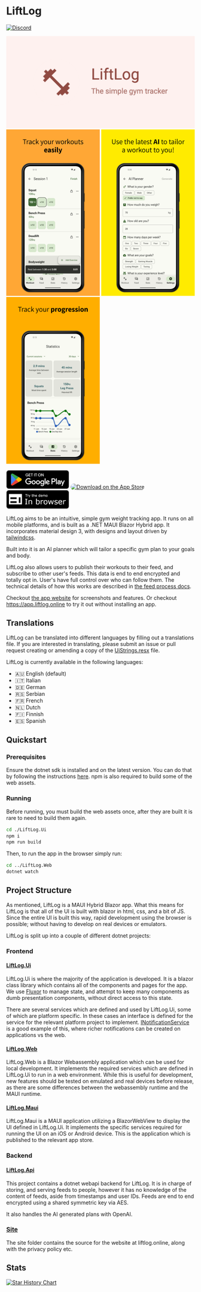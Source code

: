 # LiftLog

[![Discord](https://img.shields.io/discord/1267316682737848330?logo=discord&cacheSeconds=3600)](https://discord.gg/YHhKEnEnFa)

<img src="./Assets/play_store_feature_graphic.png"><br/>
<img width="250" src="./Assets/AppScreens-LiftLog-1719652395579 2/android/Android Phones - 169/01.png">
<img width="250" src="./Assets/AppScreens-LiftLog-1719652395579 2/android/Android Phones - 169/02.png">
<img width="250" src="./Assets/AppScreens-LiftLog-1719652395579 2/android/Android Phones - 169/03.png">

<a href='https://play.google.com/store/apps/details?id=com.limajuice.liftlog&pcampaignid=pcampaignidMKT-Other-global-all-co-prtnr-py-PartBadge-Mar2515-1'><img alt='Get it on Google Play'  style="height: 50px;" src='./Assets/google-play-badge.png?'/></a>
<a href="https://apps.apple.com/au/app/liftlog/id6467372581?itsct=apps_box_badge&amp;itscg=30200" ><img src="https://tools.applemediaservices.com/api/badges/download-on-the-app-store/black/en-us?size=250x83&amp;releaseDate=1696550400" alt="Download on the App Store" style="border-radius: 13px; width: 250px; height: 50px "></a>
<a href='https://app.liftlog.online'><img alt='Try demo in your browser'  style="height: 50px;" src='./Assets/web-badge.png?'/></a>

LiftLog aims to be an intuitive, simple gym weight tracking app. It runs on all mobile platforms, and is built as a .NET MAUI Blazor Hybrid app.
It incorporates material design 3, with designs and layout driven by [tailwindcss](https://tailwindcss.com/).

Built into it is an AI planner which will tailor a specific gym plan to your goals and body.

LiftLog also allows users to publish their workouts to their feed, and subscribe to other user's feeds. This data is end to end encrypted and totally opt in. User's have full control over who can follow them. The technical details of how this works are described in [the feed process docs](./Docs/FeedProcess.md).

Checkout [the app website](https://liftlog.online) for screenshots and features. Or checkout https://app.liftlog.online to try it out without installing an app.

## Translations

LiftLog can be translated into different languages by filling out a translations file. If you are interested in translating, please submit an issue or pull request creating or amending a copy of the [UiStrings.resx](./LiftLog.Ui/i18n/UiStrings.resx) file.

LiftLog is currently available in the following languages:

- 🇦🇺 English (default)
- 🇮🇹 Italian
- 🇩🇪 German
- 🇷🇸 Serbian
- 🇫🇷 French
- 🇳🇱 Dutch
- 🇫🇮 Finnish
- 🇪🇸 Spanish

## Quickstart

### Prerequisites

Ensure the dotnet sdk is installed and on the latest version. You can do that by following the instructions [here](https://dotnet.microsoft.com/en-us/download).
npm is also required to build some of the web assets.

### Running

Before running, you must build the web assets once, after they are built it is rare to need to build them again.

```bash
cd ./LiftLog.Ui
npm i
npm run build
```

Then, to run the app in the browser simply run:

```bash
cd ../LiftLog.Web
dotnet watch
```

## Project Structure

As mentioned, LiftLog is a MAUI Hybrid Blazor app. What this means for LiftLog is that all of the UI is built with blazor in html, css, and a bit of JS.
Since the entire UI is built this way, rapid development using the browser is possible; without having to develop on real devices or emulators.

LiftLog is split up into a couple of different dotnet projects:

### Frontend

#### [LiftLog.Ui](./LiftLog.Ui/)

LiftLog.Ui is where the majority of the application is developed. It is a blazor class library which contains all of the components and pages for the app.
We use [Fluxor](https://github.com/mrpmorris/Fluxor) to manage state, and attempt to keep many components as dumb presentation components, without direct access to this state.

There are several services which are defined and used by LiftLog.Ui, some of which are platform specific. In these cases an interface is defined for the service for the relevant platform project to implement. [INotificationService](./LiftLog.Ui/Services/INotificationService.cs) is a good example of this, where richer notifications can be created on applications vs the web.

#### [LiftLog.Web](./LiftLog.Web/)

LiftLog.Web is a Blazor Webassembly application which can be used for local development. It implements the required services which are defined in LiftLog.Ui to run in a web environment. While this is useful for development, new features should be tested on emulated and real devices before release, as there are some differences between the webassembly runtime and the MAUI runtime.

#### [LiftLog.Maui](./LiftLog.Maui/)

LiftLog.Maui is a MAUI application utilizing a BlazorWebView to display the UI defined in LiftLog.Ui. It implements the specific services required for running the UI on an iOS or Android device.
This is the application which is published to the relevant app store.

### Backend

#### [LiftLog.Api](./LiftLog.Api/)

This project contains a dotnet webapi backend for LiftLog. It is in charge of storing, and serving feeds to people, however it has no knowledge of the content of feeds, aside from timestamps and user IDs.
Feeds are end to end encrypted using a shared symmetric key via AES.

It also handles the AI generated plans with OpenAI.

### [Site](./site)

The site folder contains the source for the website at liftlog.online, along with the privacy policy etc.

## Stats

[![Star History Chart](https://api.star-history.com/svg?repos=LiamMorrow/LiftLog&type=Date)](https://star-history.com/#LiamMorrow/LiftLog&Date)
